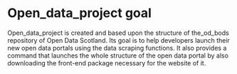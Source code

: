 # Open_data_project goal
Open_data_project is created and based upon the structure of the_od_bods repository of Open Data Scotland.
Its goal is to help developers launch their new open data portals using the data scraping functions. It also provides a command that launches the whole structure of the open data portal by also downloading the front-end package necessary for the website of it.